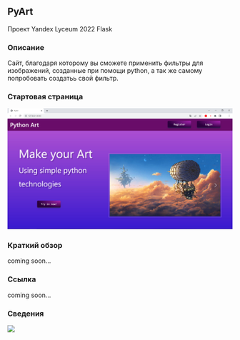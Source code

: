 ## PyArt
Проект Yandex Lyceum 2022 Flask
### Описание
Сайт, благодаря которому вы сможете применить фильтры для изображений,
созданные при помощи python, а так же самому попробовать создатьь свой фильтр.
### Стартовая страница
![Стартовая страница](https://github.com/Milk-Gang123/WEB_Project/blob/main/materials/images/start_page.png?raw=true)
### Краткий обзор
coming soon...
### Ссылка
coming soon...
### Сведения
[![](https://tokei.rs/b1/github/Milk-Gang123/WEB_Project)](https://github.com/Milk-Gang123/WEB_Project)